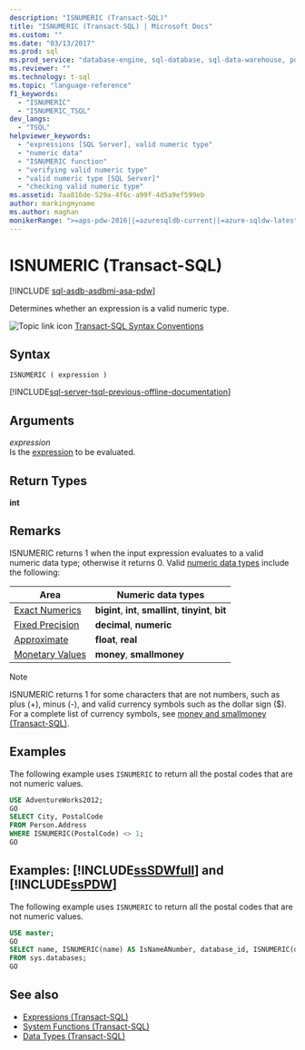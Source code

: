 ```yaml
---
description: "ISNUMERIC (Transact-SQL)"
title: "ISNUMERIC (Transact-SQL) | Microsoft Docs"
ms.custom: ""
ms.date: "03/13/2017"
ms.prod: sql
ms.prod_service: "database-engine, sql-database, sql-data-warehouse, pdw"
ms.reviewer: ""
ms.technology: t-sql
ms.topic: "language-reference"
f1_keywords: 
  - "ISNUMERIC"
  - "ISNUMERIC_TSQL"
dev_langs: 
  - "TSQL"
helpviewer_keywords: 
  - "expressions [SQL Server], valid numeric type"
  - "numeric data"
  - "ISNUMERIC function"
  - "verifying valid numeric type"
  - "valid numeric type [SQL Server]"
  - "checking valid numeric type"
ms.assetid: 7aa816de-529a-4f6c-a99f-4d5a9ef599eb
author: markingmyname
ms.author: maghan
monikerRange: ">=aps-pdw-2016||=azuresqldb-current||=azure-sqldw-latest||>=sql-server-2016||=sqlallproducts-allversions||>=sql-server-linux-2017||=azuresqldb-mi-current"
---
```

# ISNUMERIC (Transact-SQL)
[!INCLUDE [sql-asdb-asdbmi-asa-pdw](../../includes/applies-to-version/sql-asdb-asdbmi-asa-pdw.md)]

  Determines whether an expression is a valid numeric type.  
  
 ![Topic link icon](../../database-engine/configure-windows/media/topic-link.gif "Topic link icon") [Transact-SQL Syntax Conventions](../../t-sql/language-elements/transact-sql-syntax-conventions-transact-sql.md)  
  
## Syntax  
  
```syntaxsql 
ISNUMERIC ( expression )  
```  
  
[!INCLUDE[sql-server-tsql-previous-offline-documentation](../../includes/sql-server-tsql-previous-offline-documentation.md)]

## Arguments
 *expression*  
 Is the [expression](../../t-sql/language-elements/expressions-transact-sql.md) to be evaluated.  
  
## Return Types  
 **int**  
  
## Remarks  
 ISNUMERIC returns 1 when the input expression evaluates to a valid numeric data type; otherwise it returns 0. Valid [numeric data types](../../t-sql/data-types/numeric-types.md) include the following:  

| Area | Numeric data types |
|-|-|
| [Exact Numerics](../../t-sql/data-types/int-bigint-smallint-and-tinyint-transact-sql.md) | **bigint**, **int**, **smallint**, **tinyint**, **bit** |
| [Fixed Precision](../../t-sql/data-types/decimal-and-numeric-transact-sql.md) | **decimal**, **numeric** |
| [Approximate](../../t-sql/data-types/float-and-real-transact-sql.md) | **float**, **real** |
| [Monetary Values](../../t-sql/data-types/money-and-smallmoney-transact-sql.md) | **money**, **smallmoney** |

> [!NOTE]  
> ISNUMERIC returns 1 for some characters that are not numbers, such as plus (+), minus (-), and valid currency symbols such as the dollar sign ($). For a complete list of currency symbols, see [money and smallmoney &#40;Transact-SQL&#41;](../../t-sql/data-types/money-and-smallmoney-transact-sql.md).  
  
## Examples  
 The following example uses `ISNUMERIC` to return all the postal codes that are not numeric values.  
  
```sql
USE AdventureWorks2012;  
GO  
SELECT City, PostalCode  
FROM Person.Address   
WHERE ISNUMERIC(PostalCode) <> 1;  
GO  
```  
  
## Examples: [!INCLUDE[ssSDWfull](../../includes/sssdwfull-md.md)] and [!INCLUDE[ssPDW](../../includes/sspdw-md.md)]  
 The following example uses `ISNUMERIC` to return all the postal codes that are not numeric values.  
  
```sql
USE master;  
GO  
SELECT name, ISNUMERIC(name) AS IsNameANumber, database_id, ISNUMERIC(database_id) AS IsIdANumber   
FROM sys.databases;  
GO  
```  
  
## See also

- [Expressions &#40;Transact-SQL&#41;](../../t-sql/language-elements/expressions-transact-sql.md)
- [System Functions &#40;Transact-SQL&#41;](../../relational-databases/system-functions/system-functions-category-transact-sql.md)
- [Data Types &#40;Transact-SQL&#41;](../../t-sql/data-types/data-types-transact-sql.md)
